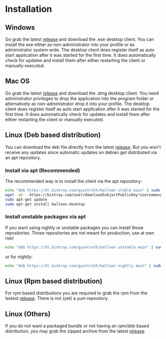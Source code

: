 # Installation

## Windows 
Go grab the latest [release](https://github.com/gyselroth/balloon-client-desktop/releases/latest) and download the .exe desktop client. You can install the exe either as non-administrator into your profile or as administrator system wide.
The desktop client does register itself as auto start application after it was started for the first time.
It does automatically check for updates and install them after either restarting the client or manually executed.

## Mac OS
Go grab the latest [release](https://github.com/gyselroth/balloon-client-desktop/releases/latest) and download the .dmg desktop client. You need administrator privileges to drop the application into the program folder or alternatively as non-administrator drop it into your profile.
The desktop client does register itself as auto start application after it was started for the first time.
It does automatically check for updates and install them after either restarting the client or manually executed.

## Linux (Deb based distribution)
You can download the deb file directly from the latest [release](https://github.com/gyselroth/balloon-client-desktop/releases/latest). But you won't receive any updates since automatic updates on debian get distributed via an apt repository.

### Install via apt (Recommended)
The recommended way is to install the client via the apt repository:
```bash
echo "deb https://dl.bintray.com/gyselroth/balloon stable main" | sudo tee -a /etc/apt/sources.list
wget -qO - https://bintray.com/user/downloadSubjectPublicKey?username=gyselroth | sudo apt-key add -
sudo apt-get update
sudo apt-get install balloon-desktop
```

### Install unstable packages via apt
If you want using nightly or unstable packages you can install those repositories. Those repositories are not meant for production, use at own risk!
```bash
echo "deb https://dl.bintray.com/gyselroth/balloon unstable main" | sudo tee -a /etc/apt/sources.list
```

or for nightly:
```bash
echo "deb https://dl.bintray.com/gyselroth/balloon nightly main" | sudo tee -a /etc/apt/sources.list
```

## Linux (Rpm based distribution)
For rpm based distributions you are required to grab the rpm from  the lastest [release](https://github.com/gyselroth/balloon-client-desktop/releases/latest). 
There is not (yet) a yum repository.

## Linux (Others)
If you do not want a packaged bundle or not having an rpm/deb based distribution, you may grab the zipped archive from the latest [release](https://github.com/gyselroth/balloon-client-desktop/releases/latest).
